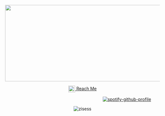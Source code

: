 

<p align="center">
  <img width="900" height="250" src="https://github.com/Zisess/Zisess/blob/main/Zisess-Signature.gif?raw=true">
</p>


<p align="center">
 <a href="https://discord.gg/qvmtszPJ89">
  <img align="center" alt="Reach Me" width="22px" src="https://raw.githubusercontent.com/peterthehan/peterthehan/master/assets/discord.svg" /> Reach Me
</a>
</p>
                
  
⠀⠀⠀⠀⠀⠀⠀⠀⠀⠀⠀⠀⠀⠀⠀⠀⠀⠀⠀⠀⠀⠀⠀⠀⠀⠀⠀⠀⠀⠀⠀[![spotify-github-profile](https://spotify-github-profile.vercel.app/api/view?uid=l8vau4x2rxx559vrmbwks8mhs&cover_image=true&theme=default)](https://github.com/kittinan/spotify-github-profile)


<p align="center"> <img src="https://komarev.com/ghpvc/?username=zisess&label=Profile%20views&color=0e75b6&style=flat" alt="zisess" /> </p>

<!---
Zisess/Zisess is a ✨ special ✨ repository because its `README.md` (this file) appears on your GitHub profile.
You can click the Preview link to take a look at your changes.
--->

